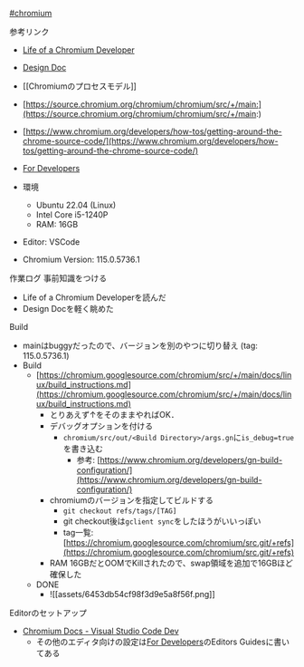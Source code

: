 [#chromium](chromium)

参考リンク
- [Life of a Chromium Developer](https://docs.google.com/a/google.com/presentation/d/1abnqM9j6zFodPHA38JG1061rG2iGj_GABxEDgZsdbJg/)
- [Design Doc](https://www.chromium.org/developers/design-documents/)
- [[Chromiumのプロセスモデル]]
- [https://source.chromium.org/chromium/chromium/src/+/main:](https://source.chromium.org/chromium/chromium/src/+/main:)
- [https://www.chromium.org/developers/how-tos/getting-around-the-chrome-source-code/](https://www.chromium.org/developers/how-tos/getting-around-the-chrome-source-code/)
- [For Developers](https://www.chromium.org/developers/)


- 環境
	- Ubuntu 22.04 (Linux)
	- Intel Core i5-1240P
	- RAM: 16GB
- Editor: VSCode
- Chromium Version: 115.0.5736.1

作業ログ
事前知識をつける
- Life of a Chromium Developerを読んだ
- Design Docを軽く眺めた

Build
- mainはbuggyだったので、バージョンを別のやつに切り替え (tag: 115.0.5736.1)
- Build
	- [https://chromium.googlesource.com/chromium/src/+/main/docs/linux/build_instructions.md](https://chromium.googlesource.com/chromium/src/+/main/docs/linux/build_instructions.md)
		- とりあえず↑をそのままやればOK．
		- デバッグオプションを付ける
			- `chromium/src/out/<Build Directory>/args.gn`に`is_debug=true`を書き込む
				- 参考: [https://www.chromium.org/developers/gn-build-configuration/](https://www.chromium.org/developers/gn-build-configuration/)
		- chromiumのバージョンを指定してビルドする
			- `git checkout refs/tags/[TAG]`
			- git checkout後は`gclient sync`をしたほうがいいっぽい
			- tag一覧: [https://chromium.googlesource.com/chromium/src.git/+refs](https://chromium.googlesource.com/chromium/src.git/+refs)
		- RAM 16GBだとOOMでKillされたので、swap領域を追加で16GBほど確保した
	- DONE
		- ![[assets/6453db54cf98f3d9e5a8f56f.png]]

Editorのセットアップ
- [Chromium Docs - Visual Studio Code Dev](https://chromium.googlesource.com/chromium/src/+/HEAD/docs/vscode.md#setup)
	- その他のエディタ向けの設定は[For Developers](https://www.chromium.org/developers/)のEditors Guidesに書いてある
